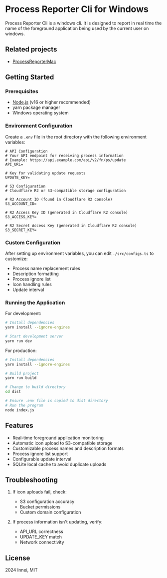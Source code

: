 # Process Reporter Cli for Windows

Process Reporter Cli is a windows cli. It is designed to report in real time the name of the foreground application being used by the current user on windows.

## Related projects

- [ProcessReporterMac](https://github.com/mx-space/ProcessReporterMac)

## Getting Started

### Prerequisites

- [Node.js](https://nodejs.org/en/) (v16 or higher recommended)
- yarn package manager
- Windows operating system

### Environment Configuration

Create a `.env` file in the root directory with the following environment variables:

```env
# API Configuration
# Your API endpoint for receiving process information
# Example: https://api.example.com/api/v2/fn/ps/update
API_URL=

# Key for validating update requests
UPDATE_KEY=

# S3 Configuration
# Cloudflare R2 or S3-compatible storage configuration

# R2 Account ID (found in Cloudflare R2 console)
S3_ACCOUNT_ID=

# R2 Access Key ID (generated in Cloudflare R2 console)
S3_ACCESS_KEY=

# R2 Secret Access Key (generated in Cloudflare R2 console)
S3_SECRET_KEY=
```

### Custom Configuration

After setting up environment variables, you can edit `./src/configs.ts` to customize:

- Process name replacement rules
- Description formatting
- Process ignore list
- Icon handling rules
- Update interval

### Running the Application

For development:

```bash
# Install dependencies
yarn install --ignore-engines

# Start development server
yarn run dev
```

For production:

```bash
# Install dependencies
yarn install --ignore-engines

# Build project
yarn run build

# Change to build directory
cd dist

# Ensure .env file is copied to dist directory
# Run the program
node index.js
```

## Features

- Real-time foreground application monitoring
- Automatic icon upload to S3-compatible storage
- Customizable process names and description formats
- Process ignore list support
- Configurable update interval
- SQLite local cache to avoid duplicate uploads

## Troubleshooting

1. If icon uploads fail, check:
   - S3 configuration accuracy
   - Bucket permissions
   - Custom domain configuration

2. If process information isn't updating, verify:
   - API_URL correctness
   - UPDATE_KEY match
   - Network connectivity

## License

2024 Innei, MIT
